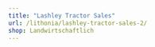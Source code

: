 ```yaml
---
title: "Lashley Tractor Sales"
url: /lithonia/lashley-tractor-sales-2/
shop: Landwirtschaftlich
---
```


